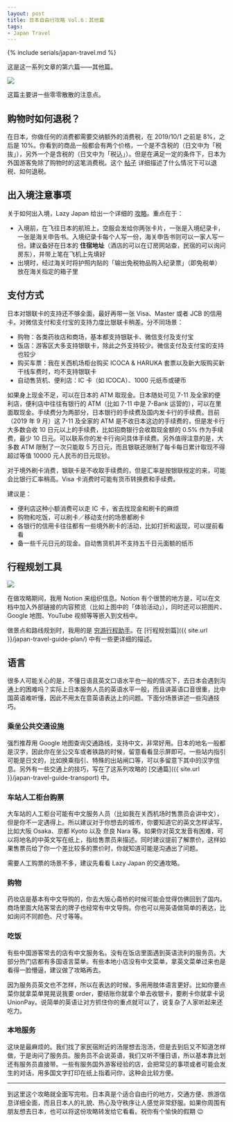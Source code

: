 ```yaml
---
layout: post
title: 日本自由行攻略 Vol.6：其他篇
tags: 
- Japan Travel
---
```


{% include serials/japan-travel.md %}

这是这一系列文章的第六篇——其他篇。

<!--more-->

<img src="{{ site.image_cdn }}/images/2019/09/japan-7.jpg" />

这篇主要讲一些零零散散的注意点。

## 购物时如何退税？

在日本，你做任何的消费都需要交纳额外的消费税，在 2019/10/1 之前是 8%，之后是 10%。你看到的商品一般都会有两个价格，一个是不含税的（日文中为「税抜」），另外一个是含税的（日文中为「税込」）。但是在满足一定的条件下，日本为外国游客免除了购物时的这笔消费税。这个 [帖子][tax-free] 详细描述了什么情况下可以退税、如何退税。

[tax-free]: https://bbs.qyer.com/thread-3110596-1.html

## 出入境注意事项

关于如何出入境，Lazy Japan 给出一个详细的 [攻略][lazy-japan-immigration]。重点在于：

* 入境前，在飞往日本的航班上，空服会发给你两张卡片，一张是入境纪录卡，一张是海关申告书。入境纪录卡每个人写一份，海关申告书则可以一家人写一份。建议备好在日本的 **住宿地址**（酒店的可以在订房网站查，民宿的可以询问房东），并带上笔在飞机上先填好
* 出境时，经过海关时将护照内贴的「输出免税物品购入纪录票」（即免税单）放在海关指定的箱子里

[lazy-japan-immigration]: https://lazyjapan.com/regions/all/transport/immigration/

## 支付方式

日本对银联卡的支持还不够全面，最好再带一张 Visa、Master 或者 JCB 的信用卡。对微信支付和支付宝的支持力度比银联卡稍差。分不同场景：

* 购物：各类药妆店和商场，基本都支持银联卡、微信支付及支付宝
* 饭店：游客区大多支持银联卡，除此之外支持较少。微信支付及支付宝的支持也较少
* 购买车票：我在关西机场柜台购买 ICOCA & HARUKA 套票以及新大阪购买新干线车费时，均不支持银联卡
* 自动售货机、便利店：IC 卡（如 ICOCA）、1000 元纸币或硬币

如果身上现金不足，可以在日本的 ATM 取现金。日本随处可见 7-11 及全家的便利店，便利店中往往有银行的 ATM（比如 7-11 中是 7-Bank 运营的），可以在里面取现金。手续费分为两部分，日本银行的手续费及国内发卡行的手续费。目前（2019 年 9 月）这 7-11 及全家的 ATM 是不收日本这边的手续费的，但是发卡行大多数会收 10 日元以上的手续费，比如招商银行会收取现金额的 0.5% 作为手续费，最少 10 日元。可以联系你的发卡行询问具体手续费。另外值得注意的是，大多数 ATM 限制了一次只能取 5 万日元，而且银联还限制了每卡每日累计取现不得超过等值 10000 元人民币的日元现钞。

对于境外刷卡消费，银联卡是不收取手续费的，但是汇率是按银联规定的来，可能会比银行汇率稍高。Visa 卡消费时可能有货币转换费和手续费。

建议是：

* 便利店这种小额消费可以走 IC 卡，省去找现金和刷卡的麻烦
* 购物和吃饭，可以刷卡／移动支付的场景都刷卡
* 各银行的信用卡往往都有一些境外刷卡的活动，比如打折和返现，可以提前看看
* 备一些千元日元的现金。自动售货机并不支持五千日元面额的纸币

## 行程规划工具

<img src="{{ site.image_cdn }}/images/2019/09/notion.png" />

在做攻略期间，我用 Notion 来组织信息。Notion 有个很赞的地方是，可以在文档中加入外部链接的内容预览（比如上图中的「体验活动」），同时还可以把图片、Google 地图、YouTube 视频等等嵌入到文档中。

做景点和路线规划时，我用的是 [穷游行程助手][qyer-planner]。在 [行程规划篇]({{ site.url }}/japan-travel-guide-plan/) 中有一些更详细的描述。

[qyer-planner]: http://plan.qyer.com/

## 语言

很多人可能关心的是，不懂日语且英文口语水平也一般的情况下，去日本会遇到沟通上的困难吗？实际上日本服务人员的英语水平一般，而且讲英语口音很重，比中国英语难听懂，因此不用太在意英语表达上的问题。下面分场景讲述一些沟通技巧。

### 乘坐公共交通设施

强烈推荐用 Google 地图查询交通路线，支持中文，非常好用。日本的地名一般都是汉字，因此你在坐公交车或者铁路的时候，留意看看显示屏即可。一些站内指引可能是日文的，比如换乘指引、特殊的出站闸口等，可以多留意下其中的汉字信息。另外有一些交通上的技巧，写在了这系列攻略的 [交通篇]({{ site.url }}/japan-travel-guide-transport) 中。

### 车站人工柜台购票

大车站的人工柜台可能有中文服务人员（比如我在关西机场时售票员会讲中文），但是你不一定遇得上。所以建议对于你想去的城市，你要知道它的英文怎样读写，比如大阪 Osaka、京都 Kyoto 以及 奈良 Nara 等。如果你对英文发音有困难，可以将地名的中英文写在纸上，指给售票员来描述。同时建议提前了解票价，这样如果售票员给了你一个差比较多的票价时，你就知道可能是沟通出了问题。

需要人工购票的场景不多，建议先看看 Lazy Japan 的交通攻略。

### 购物

药妆店是基本有中文导购的，你去大阪心斋桥的时候可能会觉得仿佛回到了国内。商场里面大陆客常去的牌子也经常有中文导购。你也可以用英语做简单的表达，比如询问不同颜色、尺寸等等。

### 吃饭

有些中国游客常去的店有中文服务名。没有在饭店里面遇到英语流利的服务员。大部分热门店都有多国语言菜单。有些本地小店没有中文菜单，拿英文菜单过来也是看得一脸懵逼，建议做了攻略再去。

因为服务员英文也不怎样，所以在表达的时候，多用用肢体语言更好。比如你要点菜你就拿菜单晃晃说我要 order，要结账你就拿个单去收银卡，要刷卡你就拿卡说 UnionPay。说简单的英语让对方抓住你的重点就可以了，说复杂了人家听起来还吃力。

### 本地服务

这块是最麻烦的。我们找了家民宿附近的汤屋想去泡汤，但是去到后又不知道怎样做，于是询问了服务员。服务员不会说英语，我们又听不懂日语，所以基本靠比划还有服务员直接带。一些有服务国外游客经验的店，会把常见的事项或者可能会发生的对话，用多国文字打印在纸上指着问你，这种会比较方便。

---

到这里这个攻略就全面写完啦。日本真是个适合自由行的地方，交通方便、旅游信息详细全面，而且日本人的礼貌、热心及守秩序让人感觉非常舒服。如果你周围有朋友想去日本，也可以将这份攻略转发给它看看。祝你有个愉快的假期 😉
